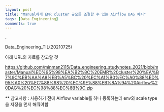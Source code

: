 ```yaml
---
layout: post
title: "Manual하게 EMR cluster 규모를 조절할 수 있는 Airflow DAG 예시"
tags: [Data Engineering]
comments: true
---
```


.

Data_Engineering_TIL(20210725)

아래 URL의 자료를 참고할 것

https://github.com/minman2115/Data_engineering_studynotes_2021/blob/master/Manual%ED%95%98%EA%B2%8C%20EMR%20cluster%20%EA%B7%9C%EB%AA%A8%EB%A5%BC%20%EC%A1%B0%EC%A0%88%ED%95%A0%20%EC%88%98%20%EC%9E%88%EB%8A%94%20Airflow%20DAG%20%EC%98%88%EC%8B%9C.zip

** 참고사항 : 사용하기 전에 Airflow variable를 하나 등록하는데 env와 scale type을 지정을 먼저 해줘야함